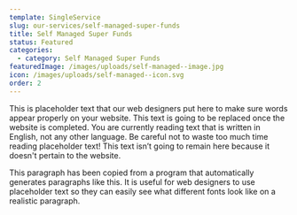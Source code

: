 ```yaml
---
template: SingleService
slug: our-services/self-managed-super-funds
title: Self Managed Super Funds
status: Featured
categories:
  - category: Self Managed Super Funds
featuredImage: /images/uploads/self-managed--image.jpg
icon: /images/uploads/self-managed--icon.svg
order: 2
---
```


This is placeholder text that our web designers put here to make sure words appear properly on your website. This text is going to be replaced once the website is completed. You are currently reading text that is written in English, not any other language. Be careful not to waste too much time reading placeholder text! This text isn’t going to remain here because it doesn't pertain to the website.

This paragraph has been copied from a program that automatically generates paragraphs like this. It is useful for web designers to use placeholder text so they can easily see what different fonts look like on a realistic paragraph.
